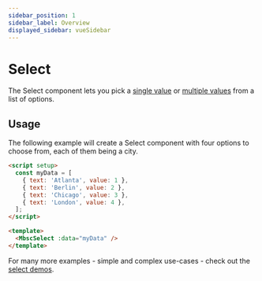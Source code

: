 ```yaml
---
sidebar_position: 1
sidebar_label: Overview
displayed_sidebar: vueSidebar
---
```


# Select

The Select component lets you pick a [single value](https://demo.mobiscroll.com/select/single-select#) or [multiple values](https://demo.mobiscroll.com/select/multiple-select#) from a list of options.

## Usage

The following example will create a Select component with four options to choose from, each of them being a city.

```html
<script setup>
  const myData = [
    { text: 'Atlanta', value: 1 },
    { text: 'Berlin', value: 2 },
    { text: 'Chicago', value: 3 },
    { text: 'London', value: 4 },
  ];
</script>

<template>
  <MbscSelect :data="myData" />
</template>
```

For many more examples - simple and complex use-cases - check out the [select demos](https://demo.mobiscroll.com/select).